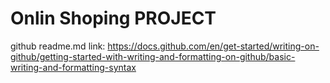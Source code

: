 # Onlin Shoping PROJECT

github readme.md link:
https://docs.github.com/en/get-started/writing-on-github/getting-started-with-writing-and-formatting-on-github/basic-writing-and-formatting-syntax


